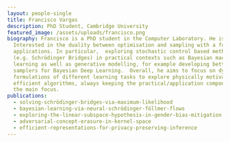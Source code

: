 ```yaml
---
layout: people-single
title: Francisco Vargas
description: PhD Student, Cambridge University
featured_image: /assets/uploads/francisco.png
biography: Francisco is a PhD student in the Computer Laboratory. He is
  Interested in the duality between optimisation and sampling with a focus on
  applications. In particular,  exploring stochastic control based methodologies
  (e.g. Schrödinger Bridges) in practical contexts such as Bayesian machine
  learning as well as generative modelling, for example developing better
  samplers for Bayesian Deep Learning.  Overall, he aims to focus on dynamical
  formulations of different learning tasks to explore physically motivated
  efficient algorithms, always keeping the practical/application component as
  the main focus.
publications:
  - solving-schrödinger-bridges-via-maximum-likelihood
  - bayesian-learning-via-neural-schrödinger-föllmer-flows
  - exploring-the-linear-subspace-hypothesis-in-gender-bias-mitigation
  - adversarial-concept-erasure-in-kernel-space
  - efficient-representations-for-privacy-preserving-inference
---
```

